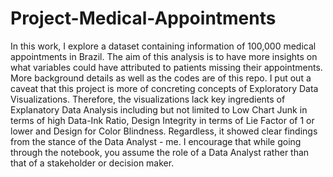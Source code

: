 # Project-Medical-Appointments
In this work, I explore a dataset containing information of 100,000 medical appointments in Brazil. The aim of this analysis is
to have more insights on what variables could have attributed to patients missing their appointments. More background details as 
well as the codes are of this repo. I put out a caveat that this project is more of concreting concepts of Exploratory Data Visualizations. 
Therefore, the visualizations lack key ingredients of Explanatory Data Analysis including but not limited to Low Chart Junk in terms of
high Data-Ink Ratio, Design Integrity in terms of Lie Factor of 1 or lower and Design for Color Blindness. Regardless, it showed clear
findings from the stance of the Data Analyst - me. I encourage that while going through the notebook, you assume the role of a Data Analyst
rather than that of a stakeholder or decision maker.
